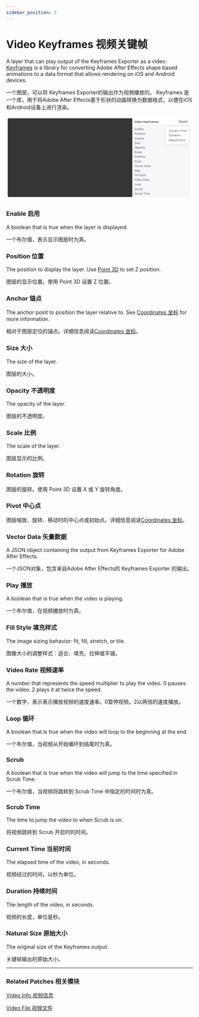 ```yaml
---
sidebar_position: 2
---
```


# Video Keyframes 视频关键帧

A layer that can play output of the Keyframes Exporter as a video. [Keyframes](https://facebookincubator.github.io/Keyframes/) is a library for converting Adobe After Effects shape based animations to a data format that allows rendering on iOS and Android devices.

一个图层，可以将 Keyframes Exporter的输出作为视频播放的。 Keyframes 是一个库，用于将Adobe After Effects基于形状的动画转换为数据格式，以便在iOS和Android设备上进行渲染。

![Image](./../../../static/img/docs/Layer/video-keyframes.png)

### Enable 启用

A boolean that is true when the layer is displayed.

一个布尔值，表示显示图层时为真。

### Position 位置

The position to display the layer. Use [Point 3D](./../Utility/Point%203D.md) to set Z position.

图层的显示位置。使用 Point 3D 设置 Z 位置。

### Anchor 锚点

The anchor point to position the layer relative to. See [Coordinates 坐标](./../Concepts/Coordinates.md) for more information.

相对于图层定位的锚点。详细信息阅读[Coordinates 坐标](./../Concepts/Coordinates.md)。

### Size 大小

The size of the layer.

图层的大小。

### Opacity 不透明度

The opacity of the layer.

图层的不透明度。

### Scale 比例

The scale of the layer.

图层显示的比例。

### Rotation 旋转

图层的旋转。使用 Point 3D 设置 X 或 Y 旋转角度。

### Pivot 中心点

图层缩放、旋转、移动时的中心点或初始点。详细信息阅读[Coordinates 坐标](./../Concepts/Coordinates.md)。

### Vector Data 矢量数据

A JSON object containing the output from Keyframes Exporter for Adobe After Effects.

一个JSON对象，包含来自Adobe After Effects的 Keyframes Exporter 的输出。

### Play 播放

A boolean that is true when the video is playing.

一个布尔值，在视频播放时为真。

### Fill Style 填充样式

The image sizing behavior: fit, fill, stretch, or tile.

图像大小的调整样式：适合、填充、拉伸或平铺。

### Video Rate 视频速率

A number that represents the speed multiplier to play the video. 0 pauses the video. 2 plays it at twice the speed.

一个数字，表示表示播放视频的速度速率。0暂停视频。2以两倍的速度播放。

### Loop 循环

A boolean that is true when the video will loop to the beginning at the end.

一个布尔值，当视频从开始循环到结尾时为真。

### Scrub

A boolean that is true when the video will jump to the time specified in Scrub Time.

一个布尔值，当视频将跳转到 Scrub Time 中指定的时间时为真。

### Scrub Time

The time to jump the video to when Scrub is on.

将视频跳转到 Scrub 开启时的时间。

### Current Time 当前时间

The elapsed time of the video, in seconds.

视频经过的时间，以秒为单位。

### Duration 持续时间

The length of the video, in seconds.

视频的长度，单位是秒。

### Natural Size 原始大小

The original size of the Keyframes output.

关键帧输出的原始大小。

------

### Related Patches 相关模块

[Video Info 视频信息](./../Utility/Video%20Info.md)

[Video File 视频文件](./Video%20File.md)
